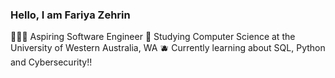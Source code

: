 ### Hello, I am Fariya Zehrin
👩🏻‍💻 Aspiring Software Engineer 
🍋 Studying Computer Science at the University of Western Australia, WA
🫐 Currently learning about SQL, Python and Cybersecurity!!
